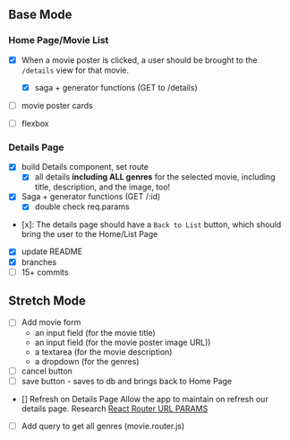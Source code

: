 ## Base Mode
### Home Page/Movie List
- [x] When a movie poster is clicked, a user should be brought to the `/details` view for that movie.
    - [x] saga + generator functions (GET to /details)
- [ ] movie poster cards 
- [ ] flexbox


### Details Page
- [x] build Details component, set route
    - [x] all details **including ALL genres** for the selected movie, including title, description, and the image, too! 
- [x] Saga + generator functions (GET /:id)
    -[x] double check req.params
- [x]: The details page should have a `Back to List` button, which should bring the user to the Home/List Page


- [x] update README
- [x] branches
- [ ] 15+ commits

## Stretch Mode

- [ ] Add movie form
    - an input field (for the movie title)
    - an input field (for the movie poster image URL))
    - a textarea (for the movie description)
    - a dropdown (for the genres)
- [ ] cancel button
- [ ] save button - saves to db and brings back to Home Page 

- [] Refresh on Details Page
Allow the app to maintain on refresh our details page.
Research [React Router URL PARAMS](https://reactrouter.com/web/example/url-params)

 - [ ] Add query to get all genres (movie.router.js)
